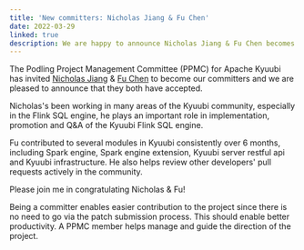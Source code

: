 ```yaml
---
title: 'New committers: Nicholas Jiang & Fu Chen'
date: 2022-03-29
linked: true
description: We are happy to announce Nicholas Jiang & Fu Chen becomes new Kyuubi committers.
---
```

<!---
  Licensed under the Apache License, Version 2.0 (the "License");
  you may not use this file except in compliance with the License.
  You may obtain a copy of the License at

   http://www.apache.org/licenses/LICENSE-2.0

  Unless required by applicable law or agreed to in writing, software
  distributed under the License is distributed on an "AS IS" BASIS,
  WITHOUT WARRANTIES OR CONDITIONS OF ANY KIND, either express or implied.
  See the License for the specific language governing permissions and
  limitations under the License. See accompanying LICENSE file.
-->

The Podling Project Management Committee (PPMC) for Apache Kyuubi
has invited [Nicholas Jiang](https://github.com/SteNicholas) &
[Fu Chen](https://github.com/cfmcgrady) to become our committers and
we are pleased to announce that they both have accepted.

Nicholas's been working in many areas of the Kyuubi community, especially
in the Flink SQL engine, he plays an important role in implementation,
promotion and Q&A of the Kyuubi Flink SQL engine.

Fu contributed to several modules in Kyuubi consistently over 6 months,
including Spark engine, Spark engine extension, Kyuubi server restful api and
Kyuubi infrastructure. He also helps review other developers' pull requests
actively in the community.

Please join me in congratulating Nicholas & Fu!

Being a committer enables easier contribution to the
project since there is no need to go via the patch
submission process. This should enable better productivity.
A PPMC member helps manage and guide the direction of the project.

